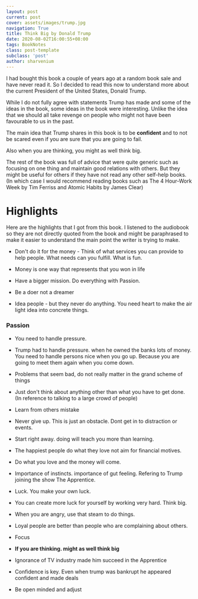 ```yaml
---
layout: post
current: post
cover: assets/images/trump.jpg
navigation: True
title: Think Big by Donald Trump
date: 2020-08-02T16:00:55+08:00
tags: BookNotes
class: post-template
subclass: 'post'
author: sharvenium
---
```

 
I had bought this book a couple of years ago at a random book sale and have never read it. So I decided to read this now to understand more about the current President of the United States, Donald Trump. 

While I do not fully agree with statements Trump has made and some of the ideas in the book, some ideas in the book were interesting. Unlike the idea that we should all take revenge on people who might not have been favourable to us in the past.

The main idea that Trump shares in this book is to be **confident** and to not be scared even if you are sure that you are going to fail. 

Also when you are thinking, you might as well think big. 

The rest of the book was full of advice that were quite generic such as focusing on one thing and maintain good relations with others. But they might be useful for others if they have not read any other self-help books. (In which case I would recommend reading books such as The 4 Hour-Work Week by Tim Ferriss and Atomic Habits by James Clear)

# Highlights

Here are the highlights that I got from this book. I listened to the audiobook so they are not directly quoted from the book and might be paraphrased to make it easier to understand the main point the writer is trying to make.

 - Don't do it for the money - Think of what services you can provide to help people. What needs can you fulfill. What is fun.

 - Money is one way that represents that you won in life

- Have a bigger mission. Do everything with Passion.

- Be a doer not a dreamer

- Idea people - but they never do anything. You need heart to make the air light idea into concrete things. 

### Passion

- You need to handle pressure. 

- Trump had to handle pressure. when he owned the banks lots of money. You need to handle persons nice when you go up. Because you are going to meet them again when you come down. 

- Problems that seem bad, do not really matter in the grand scheme of things

- Just don't think about anything other than what you have to get done. (In reference to talking to a large crowd of people)

- Learn from others mistake

- Never give up. This is just an obstacle. Dont get in to distraction or events. 

- Start right away. doing will teach you more than learning. 

- The happiest people do what they love not aim for financial motives. 

- Do what you love and the money will come.

- Importance of instincts. importance of gut feeling. Refering to Trump joining the show The Apprentice. 

- Luck. You make your own luck.

- You can create more luck for yourself by working very hard. Think big.

- When you are angry, use that steam to do things. 

- Loyal people are better than people who are complaining about others. 

- Focus

- **If you are thinking. might as well think big**

- Ignorance of TV industry made him succeed in the Apprentice

- Confidence is key. Even when trump was bankrupt he appeared confident and made deals 

- Be open minded and adjust 

